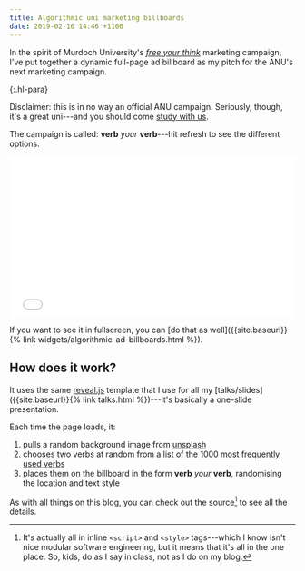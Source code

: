 ```yaml
---
title: Algorithmic uni marketing billboards
date: 2019-02-16 14:46 +1100
---
```


In the spirit of Murdoch University's [*free your
think*](http://www.campaignbrief.com/wa/2017/07/murdoch-university-launches-fr.html)
marketing campaign, I've put together a dynamic full-page ad billboard as my
pitch for the ANU's next marketing campaign.

{:.hl-para}

Disclaimer: this is in no way an official ANU campaign. Seriously, though, it's
a great uni---and you should come [study with us](http://www.anu.edu.au/study).

The campaign is called: **verb** *your* **verb**---hit refresh to see the
different options.

<div style="position:relative;padding-top:56.25%;">
  <iframe src="{{site.baseurl}}{% link widgets/algorithmic-ad-billboards.html %}" frameborder="0" allowfullscreen
    style="position:absolute;top:0;left:0;width:100%;height:100%;"></iframe>
</div>

If you want to see it in fullscreen, you can [do that as
well]({{site.baseurl}}{% link widgets/algorithmic-ad-billboards.html %}).

## How does it work?

It uses the same [reveal.js](https://github.com/hakimel/reveal.js/) template
that I use for all my [talks/slides]({{site.baseurl}}{% link talks.html
%})---it's basically a one-slide presentation.

Each time the page loads, it:

1. pulls a random background image from [unsplash](https://unsplash.com)
2. chooses two verbs at random from [a list of the 1000 most frequently used
   verbs](https://www.talkenglish.com/vocabulary/top-1000-verbs.aspx)
3. places them on the billboard in the form **verb** *your* **verb**,
   randomising the location and text style
   
As with all things on this blog, you can check out the source[^all-in-one] to see
all the details.

[^all-in-one]:
    It's actually all in inline `<script>` and `<style>` tags---which I know
    isn't nice modular software engineering, but it means that it's all in the
    one place. So, kids, do as I say in class, not as I do on my blog.
